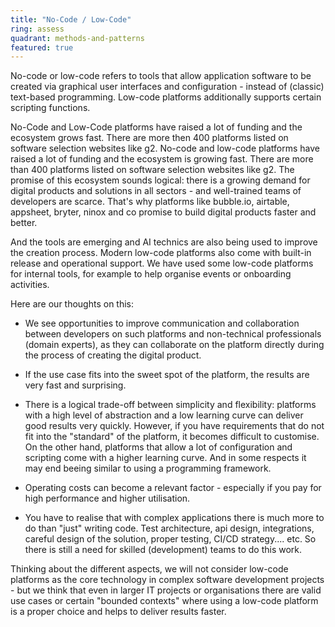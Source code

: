 ```yaml
---
title: "No-Code / Low-Code"
ring: assess
quadrant: methods-and-patterns
featured: true
---
```


No-code or low-code refers to tools that allow application software to be created via graphical user interfaces and configuration - instead of (classic) text-based programming.
Low-code platforms additionally supports certain scripting functions.

No-Code and Low-Code platforms have raised a lot of funding and the ecosystem grows fast. There are more then 400 platforms listed on software selection websites like g2.
No-code and low-code platforms have raised a lot of funding and the ecosystem is growing fast. There are more than 400 platforms listed on software selection websites like g2.
The promise of this ecosystem sounds logical: there is a growing demand for digital products and solutions in all sectors - and well-trained teams of developers are scarce. 
That's why platforms like bubble.io, airtable, appsheet, bryter, ninox and co promise to build digital products faster and better.

And the tools are emerging and AI technics are also being used to improve the creation process. Modern low-code platforms also come with built-in release and operational support. We have used some low-code platforms for internal tools, for example to help organise events or onboarding activities.


Here are our thoughts on this:

* We see opportunities to improve communication and collaboration between developers on such platforms and non-technical professionals (domain experts), as they can collaborate on the platform directly during the process of creating the digital product.

* If the use case fits into the sweet spot of the platform, the results are very fast and surprising.

* There is a logical trade-off between simplicity and flexibility: platforms with a high level of abstraction and a low learning curve can deliver good results very quickly. However, if you have requirements that do not fit into the "standard" of the platform, it becomes difficult to customise. On the other hand, platforms that allow a lot of configuration and scripting come with a higher learning curve. And in some respects it may end beeing similar to using a programming framework.

* Operating costs can become a relevant factor - especially if you pay for high performance and higher utilisation.

* You have to realise that with complex applications there is much more to do than "just" writing code. Test architecture, api design, integrations, careful design of the solution, proper testing, CI/CD strategy.... etc. So there is still a need for skilled (development) teams to do this work.


Thinking about the different aspects, we will not consider low-code platforms as the core technology in complex software development projects - but we think that even in larger IT projects or organisations there are valid use cases or certain "bounded contexts" where using a low-code platform is a proper choice and helps to deliver results faster. 